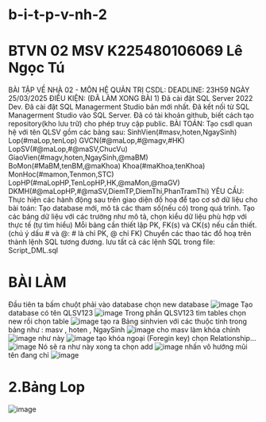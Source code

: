 # b-i-t-p-v-nh-2
#  BTVN 02 MSV K225480106069 Lê Ngọc Tú
BÀI TẬP VỀ NHÀ 02 - MÔN HỆ QUẢN TRỊ CSDL:
DEADLINE: 23H59 NGÀY 25/03/2025
ĐIỀU KIỆN: (ĐÃ LÀM XONG BÀI 1)
Đã cài đặt SQL Server 2022 Dev.
Đã cài đặt SQL Managerment Studio bản mới nhất.
Đã kết nối từ SQL Managerment Studio vào SQL Server.
Đã có tài khoản github, biết cách tạo repository(kho lưu trữ) cho phép truy cập public.
BÀI TOÁN:
Tạo csdl quan hệ với tên QLSV gồm các bảng sau:
SinhVien(#masv,hoten,NgaySinh)
Lop(#maLop,tenLop)
GVCN(#@maLop,#@magv,#HK)
LopSV(#@maLop,#@maSV,ChucVu)
GiaoVien(#magv,hoten,NgaySinh,@maBM)
BoMon(#MaBM,tenBM,@maKhoa)
Khoa(#maKhoa,tenKhoa)
MonHoc(#mamon,Tenmon,STC)
LopHP(#maLopHP,TenLopHP,HK,@maMon,@maGV)
DKMH(#@maLopHP,#@maSV,DiemTP,DiemThi,PhanTramThi)
YÊU CẦU:
Thực hiện các hành động sau trên giao diện đồ hoạ để tạo cơ sở dữ liệu cho bài toán:
Tạo database mới, mô tả các tham số(nếu có) trong quá trình.
Tạo các bảng dữ liệu với các trường như mô tả, chọn kiểu dữ liệu phù hợp với thực tế (tự tìm hiểu)
Mỗi bảng cần thiết lập PK, FK(s) và CK(s) nếu cần thiết. (chú ý dấu # và @: # là chỉ PK, @ chỉ FK)
Chuyển các thao tác đồ hoạ trên thành lệnh SQL tương đương. lưu tất cả các lệnh SQL trong file: Script_DML.sql
# BÀI LÀM 
Đầu tiên ta bấm chuột phải vào database chọn new database
![image](https://github.com/user-attachments/assets/cd45501a-e3da-4e91-bca6-21357f6ddbd7)
Tạo database có tên QLSV123
![image](https://github.com/user-attachments/assets/6fedbe5f-8c76-44cc-b0b6-2a56e8b83bb2)
Trong phần QLSV123 tìm tables chọn new rồi chọn table
![image](https://github.com/user-attachments/assets/83fb4f4f-efa9-49c5-be34-7a7e20e233a4)
tạo ra Bảng sinhvien với các thuộc tính trong bảng như : masv , hoten , NgaySinh 
![image](https://github.com/user-attachments/assets/771cc24e-f489-4870-b16e-66fabc815243)
cho masv làm khóa chính 
![image](https://github.com/user-attachments/assets/5ee277be-b0e2-4de7-9be7-926d6f0af33a)
như này 
![image](https://github.com/user-attachments/assets/514d851d-0388-4935-898f-386ec4090c90)
tạo khóa ngoại (Foregin key) chọn Relationship... 
![image](https://github.com/user-attachments/assets/927303df-accc-4e1c-8d55-34754ab346a4)
Nó sẽ ra như này xong ta chọn add 
![image](https://github.com/user-attachments/assets/cd85abc9-fcab-4ec8-b033-45c47f8f4a35)
nhấn vô hướng mũi tên đang chỉ
![image](https://github.com/user-attachments/assets/fda9b890-f3ab-411a-8589-a7d6a62a4159)
# 2.Bảng Lop 
![image](https://github.com/user-attachments/assets/f4657e12-e6f2-4d05-87c6-6d1104c00d76)
